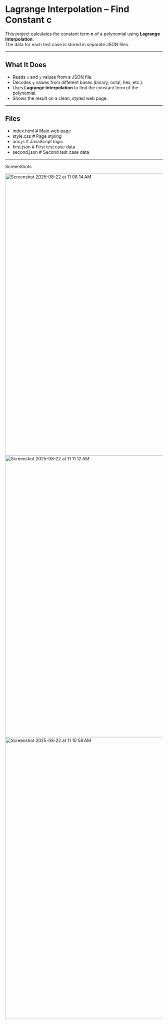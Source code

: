 # Lagrange Interpolation – Find Constant c

This project calculates the constant term **c** of a polynomial using **Lagrange Interpolation**.  
The data for each test case is stored in separate JSON files.

---

## What It Does
- Reads `x` and `y` values from a JSON file.
- Decodes `y` values from different bases (binary, octal, hex, etc.).
- Uses **Lagrange Interpolation** to find the constant term of the polynomial.
- Shows the result on a clean, styled web page.

---

## Files
- index.html # Main web page
- style.css # Page styling
- ans.js # JavaScript logic
- first.json # First test case data
- second.json # Second test case data

---

ScreenShots

<img width="1440" height="900" alt="Screenshot 2025-08-22 at 11 08 14 AM" src="https://github.com/user-attachments/assets/4691fb9e-c837-439f-9992-d01e106d198a" />

<img width="1440" height="900" alt="Screenshot 2025-08-22 at 11 11 12 AM" src="https://github.com/user-attachments/assets/9b35a19c-64eb-451d-942c-8540367520f4" />

<img width="1440" height="900" alt="Screenshot 2025-08-22 at 11 10 58 AM" src="https://github.com/user-attachments/assets/587533d0-49a5-4916-b86f-17dbdacf95cb" />
